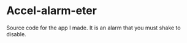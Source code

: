 Accel-alarm-eter
================

Source code for the app I made. It is an alarm that you must shake to disable.
